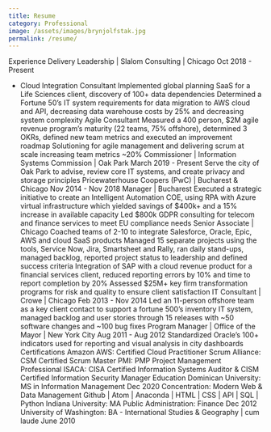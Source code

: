 ```yaml
---
title: Resume
category: Professional
image: /assets/images/brynjolfstak.jpg
permalink: /resume/
---
```

Experience
Delivery Leadership | Slalom Consulting | Chicago Oct 2018 - Present
- Cloud Integration Consultant
Implemented global planning SaaS for a Life Sciences client, discovery of 100+ data dependencies
Determined a Fortune 50’s IT system requirements for data migration to AWS cloud and API,
decreasing data warehouse costs by 25% and decreasing system complexity
Agile Consultant
Measured a 400 person, $2M agile revenue program’s maturity (22 teams, 75% offshore),
determined 3 OKRs, defined new team metrics and executed an improvement roadmap
Solutioning for agile management and delivering scrum at scale increasing team metrics ~20%
Commissioner | Information Systems Commission | Oak Park March 2019 - Present
Serve the city of Oak Park to advise, review core IT systems, and create privacy and storage principles
Pricewaterhouse Coopers (PwC) | Bucharest & Chicago Nov 2014 - Nov 2018
Manager | Bucharest
Executed a strategic initiative to create an Intelligent Automation COE, using RPA with Azure
virtual infrastructure which yielded savings of $400k+ and a 15% increase in available capacity
Led $800k GDPR consulting for telecom and finance services to meet EU compliance needs
Senior Associate | Chicago
Coached teams of 2-10 to integrate Salesforce, Oracle, Epic, AWS and cloud SaaS products
Managed 15 separate projects using the tools, Service Now, Jira, Smartsheet and Rally, ran daily
stand-ups, managed backlog, reported project status to leadership and defined success criteria
Integration of SAP with a cloud revenue product for a financial services client, reduced reporting
errors by 10% and time to report completion by 20%
Assessed $25M+ key firm transformation programs for risk and quality to ensure client satisfaction
IT Consultant | Crowe | Chicago Feb 2013 - Nov 2014
Led an 11-person offshore team as a key client contact to support a fortune 500’s inventory IT system,
managed backlog and user stories through 15 releases with ~50 software changes and ~100 bug fixes
Program Manager | Office of the Mayor | New York City Aug 2011 - Aug 2012
Standardized Oracle’s 100+ indicators used for reporting and visual analysis in city dashboards
Certifications
Amazon AWS: Certified Cloud Practitioner
Scrum Alliance: CSM Certified Scrum Master
PMI: PMP Project Management Professional
ISACA: CISA Certified Information Systems Auditor & CISM Certified Information Security Manager
Education
Dominican University: MS in Information Management Dec 2020
Concentration: Modern Web & Data Management
Github | Atom | Anaconda | HTML | CSS | API | SQL | Python
Indiana University: MA Public Administration: Finance Dec 2012
University of Washington: BA - International Studies & Geography | cum laude June 2010
